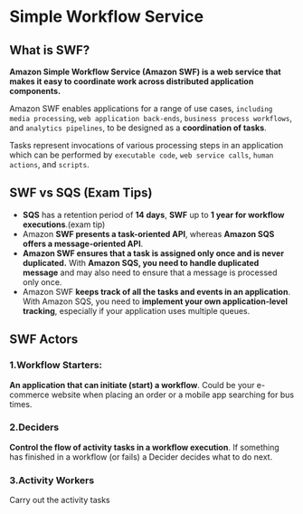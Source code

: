 # Simple Workflow Service

## What is SWF? 

**Amazon Simple Workflow Service (Amazon SWF) is a web service that makes it easy to coordinate work across distributed application components.**

Amazon SWF enables applications for a range of use cases, `including media processing`, `web application back-ends`, `business process workflows`, and `analytics pipelines`, to be designed as a **coordination of tasks**. 
 
Tasks represent invocations of various processing steps in an application which can be performed by `executable code`, `web service calls`, `human actions`, and `scripts`.


## SWF vs SQS (Exam Tips)

* **SQS** has a retention period of **14 days**, **SWF** up to **1 year for workflow executions**.(exam tip)
* Amazon **SWF presents a task-oriented API**, whereas **Amazon SQS offers a message-oriented API**.
* **Amazon SWF ensures that a task is assigned only once and is never duplicated.** With **Amazon SQS, you need to handle duplicated message** and may also need to ensure that a message is processed only once.
* Amazon SWF **keeps track of all the tasks and events in an application**. With Amazon SQS, you need to **implement your own application-level tracking**, especially if your application uses multiple queues. 

## SWF Actors 

### 1.Workflow Starters:

**An application that can initiate (start) a workflow**. Could be your e-commerce website when placing an order or a mobile app searching for bus times.

### 2.Deciders 

**Control the flow of activity tasks in a workflow execution**. If something has finished in a workflow (or fails) a Decider decides what to do next.

### 3.Activity Workers

Carry out the activity tasks 


